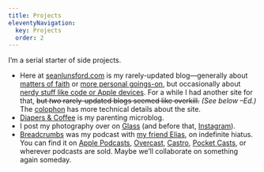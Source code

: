```yaml
---
title: Projects
eleventyNavigation:
  key: Projects
  order: 2
---
```


I’m a serial starter of side projects.

- Here at [seanlunsford.com](/) is my rarely-updated blog—generally about [matters of faith](/tag/christianity) or [more personal goings-on](/tag/life), but occasionally about [nerdy stuff like code or Apple devices](/tag/technology). For a while I had another site for that, ~~but *two* rarely-updated blogs seemed like overkill.~~ *(See below –Ed.)* The [colophon](/colophon/) has more technical details about the site.
- [Diapers & Coffee](https://diapers.coffee/) is my parenting microblog.
- I post my photography over on [Glass](https://glass.photo/seanlunsford) (and before that, [Instagram](https://www.instagram.com/splunsford/)).
- [Breadcrumbs](https://breadcrumbsfm.com/) was my podcast with [my friend Elias](https://twitter.com/muffinworks), on indefinite hiatus. You can find it on [Apple Podcasts](https://podcasts.apple.com/us/podcast/breadcrumbs/id1141684029), [Overcast](https://overcast.fm/itunes1141684029/breadcrumbs), [Castro](https://castro.fm/podcast/f7168909-66c3-4e32-af6f-fc7d291a048f), [Pocket Casts](http://pca.st/itunes/1141684029), or wherever podcasts are sold. Maybe we’ll collaborate on something again someday.
